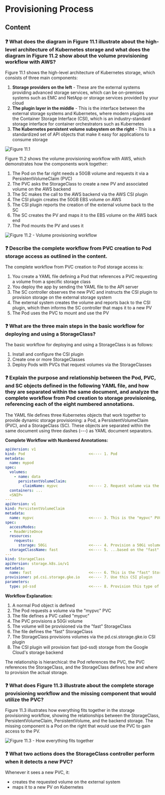 # Provisioning Process

## Content

### ❓ What does the diagram in Figure 11.1 illustrate about the high-level architecture of Kubernetes storage and what does the diagram in Figure 11.2 show about the volume provisioning workflow with AWS?
Figure 11.1 shows the high-level architecture of Kubernetes storage, which consists of three main components:

1. **Storage providers on the left** - These are the external systems providing advanced storage services, which can be on-premises systems such as EMC and NetApp or storage services provided by your cloud
2. **The plugin layer in the middle** - This is the interface between the external storage systems and Kubernetes, where modern plugins use the Container Storage Interface (CSI), which is an industry-standard storage interface for container orchestrators such as Kubernetes
3. **The Kubernetes persistent volume subsystem on the right** - This is a standardized set of API objects that make it easy for applications to consume storage

![Figure 11.1](media/figure11-1.png)

Figure 11.2 shows the volume provisioning workflow with AWS, which demonstrates how the components work together:

1. The Pod on the far right needs a 50GB volume and requests it via a PersistentVolumeClaim (PVC)
2. The PVC asks the StorageClass to create a new PV and associated volume on the AWS backend
3. The SC makes the call to the AWS backend via the AWS CSI plugin
4. The CSI plugin creates the 50GB EBS volume on AWS
5. The CSI plugin reports the creation of the external volume back to the SC
6. The SC creates the PV and maps it to the EBS volume on the AWS back end
7. The Pod mounts the PV and uses it

![Figure 11.2 - Volume provisioning workflow](media/figure11-2.png)

### ❓ Describe the complete workflow from PVC creation to Pod storage access as outlined in the content.
The complete workflow from PVC creation to Pod storage access is:
1. You create a YAML file defining a Pod that references a PVC requesting a volume from a specific storage class
2. You deploy the app by sending the YAML file to the API server
3. The SC controller observes the new PVC and instructs the CSI plugin to provision storage on the external storage system
4. The external system creates the volume and reports back to the CSI plugin, which then informs the SC controller that maps it to a new PV
5. The Pod uses the PVC to mount and use the PV

### ❓ What are the three main steps in the basic workflow for deploying and using a StorageClass?
The basic workflow for deploying and using a StorageClass is as follows:
1. Install and configure the CSI plugin
2. Create one or more StorageClasses
3. Deploy Pods with PVCs that request volumes via the StorageClasses

### ❓ Explain the purpose and relationship between the Pod, PVC, and SC objects defined in the following YAML file, and how they are separated within the same document, and analyze the complete workflow from Pod creation to storage provisioning, referencing each of the eight numbered annotations.
The YAML file defines three Kubernetes objects that work together to provide dynamic storage provisioning: a Pod, a PersistentVolumeClaim (PVC), and a StorageClass (SC). These objects are separated within the same document using three dashes (---) as YAML document separators.

**Complete Workflow with Numbered Annotations:**

```yaml
apiVersion: v1
kind: Pod                             <<---- 1. Pod
metadata:
  name: mypod
spec:
  volumes:
    - name: data
      persistentVolumeClaim:
        claimName: mypvc              <<---- 2. Request volume via the "mypvc" PVC
  containers: ...
  <SNIP>
---
apiVersion: v1
kind: PersistentVolumeClaim
metadata:
  name: mypvc                         <<---- 3. This is the "mypvc" PVC
spec:
  accessModes:
  - ReadWriteOnce
  resources:
    requests:
      storage: 50Gi                   <<---- 4. Provision a 50Gi volume...
  storageClassName: fast              <<---- 5. ...based on the "fast" StorageClass
---
kind: StorageClass
apiVersion: storage.k8s.io/v1
metadata:
  name: fast                          <<---- 6. This is the "fast" StorageClass
provisioner: pd.csi.storage.gke.io    <<---- 7. Use this CSI plugin
parameters:
  type: pd-ssd                        <<---- 8. Provision this type of storage
```

**Workflow Explanation:**
1. A normal Pod object is defined
2. The Pod requests a volume via the "mypvc" PVC
3. The file defines a PVC called "mypvc"
4. The PVC provisions a 50Gi volume
5. The volume will be provisioned via the "fast" StorageClass
6. The file defines the "fast" StorageClass
7. The StorageClass provisions volumes via the pd.csi.storage.gke.io CSI plugin
8. The CSI plugin will provision fast (pd-ssd) storage from the Google Cloud's storage backend

The relationship is hierarchical: the Pod references the PVC, the PVC references the StorageClass, and the StorageClass defines how and where to provision the actual storage.

### ❓ What does Figure 11.3 illustrate about the complete storage provisioning workflow and the missing component that would utilize the PVC?
Figure 11.3 illustrates how everything fits together in the storage provisioning workflow, showing the relationships between the StorageClass, PersistentVolumeClaim, PersistentVolume, and the backend storage. The missing component is a Pod on the right that would use the PVC to gain access to the PV.

![Figure 11.3 - How everything fits together](media/figure11-3.png)

### ❓ What two actions does the StorageClass controller perform when it detects a new PVC?
Whenever it sees a new PVC, it:

- creates the requested volume on the external system
- maps it to a new PV on Kubernetes

